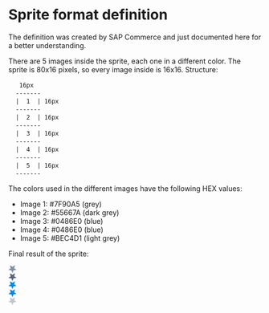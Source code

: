 # Sprite format definition

The definition was created by SAP Commerce and just documented here for a
better understanding.

There are 5 images inside the sprite, each one in a different color. The sprite
is 80x16 pixels, so every image inside is 16x16. Structure:

```
   16px
  -------
  |  1  | 16px
  -------
  |  2  | 16px
  -------
  |  3  | 16px
  -------
  |  4  | 16px
  -------
  |  5  | 16px
  -------
```

The colors used in the different images have the following HEX values:

 - Image 1: #7F90A5 (grey)
 - Image 2: #55667A (dark grey)
 - Image 3: #0486E0 (blue)
 - Image 4: #0486E0 (blue)
 - Image 5: #BEC4D1 (light grey)

Final result of the sprite:

![sprite image](../exampleIcons/backoffice-star.png)